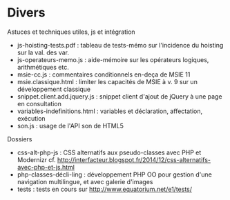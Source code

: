 Divers
========


Astuces et techniques utiles, js et intégration

* js-hoisting-tests.pdf : tableau de tests-mémo sur l'incidence du hoisting sur la val. des var.
* js-operateurs-memo.js : aide-mémoire sur les opérateurs logiques, arithmétiques etc.
* msie-cc.js : commentaires conditionnels en-deça de MSIE 11
* msie.classique.html : limiter les capacités de MSIE à v. 9 sur un développement classique
* snippet.client.add.jquery.js : snippet client d'ajout de jQuery à une page en consultation
* variables-indefinitions.html : variables et déclaration, affectation, exécution
* son.js : usage de l'API son de HTML5

Dossiers

* css-alt-php-js : CSS alternatifs aux pseudo-classes avec PHP et Modernizr cf. http://interfacteur.blogspot.fr/2014/12/css-alternatifs-avec-php-et-js.html
* php-classes-décli-ling : développement PHP OO pour gestion d'une navigation multilingue, et avec galerie d'images
* tests : tests en cours sur http://www.equatorium.net/e1/tests/


